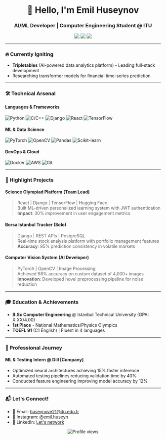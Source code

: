 <h1 align="center">👋 Hello, I'm Emil Huseynov</h1>
<h3 align="center">AI/ML Developer | Computer Engineering Student @ ITU</h3>

<p align="center">
  <a href="https://linkedin.com/in/[your-linkedin]"><img src="https://img.shields.io/badge/LinkedIn-0077B5?style=for-the-badge&logo=linkedin&logoColor=white"></a>
  <a href="mailto:huseynove21@itu.edu.tr"><img src="https://img.shields.io/badge/Gmail-D14836?style=for-the-badge&logo=gmail&logoColor=white"></a>
  <a href="https://instagram.com/emil.huseyn"><img src="https://img.shields.io/badge/Instagram-E4405F?style=for-the-badge&logo=instagram&logoColor=white"></a>
</p>

---

### 🔥 Currently Igniting
- **Tripletables** (AI-powered data analytics platform) - Leading full-stack development
- Researching transformer models for financial time-series prediction

---

### 🛠️ Technical Arsenal

#### Languages & Frameworks
![Python](https://img.shields.io/badge/Python-3776AB?logo=python&logoColor=white)
![C/C++](https://img.shields.io/badge/C/C++-00599C?logo=c%2B%2B&logoColor=white)
![Django](https://img.shields.io/badge/Django-092E20?logo=django&logoColor=white)
![React](https://img.shields.io/badge/React-61DAFB?logo=react&logoColor=black)
![TensorFlow](https://img.shields.io/badge/TensorFlow-FF6F00?logo=tensorflow&logoColor=white)

#### ML & Data Science
![PyTorch](https://img.shields.io/badge/PyTorch-EE4C2C?logo=pytorch&logoColor=white)
![OpenCV](https://img.shields.io/badge/OpenCV-5C3EE8?logo=opencv&logoColor=white)
![Pandas](https://img.shields.io/badge/Pandas-150458?logo=pandas&logoColor=white)
![Scikit-learn](https://img.shields.io/badge/Scikit--learn-F7931E?logo=scikit-learn&logoColor=white)

#### DevOps & Cloud
![Docker](https://img.shields.io/badge/Docker-2496ED?logo=docker&logoColor=white)
![AWS](https://img.shields.io/badge/AWS-232F3E?logo=amazon-aws&logoColor=white)
![Git](https://img.shields.io/badge/Git-F05032?logo=git&logoColor=white)

---

### 🚀 Highlight Projects

#### Science Olympiad Platform (Team Lead)
> React | Django | TensorFlow | Hugging Face  
Built ML-driven personalized learning system with JWT authentication  
**Impact**: 30% improvement in user engagement metrics

#### Borsa Istanbul Tracker (Solo)
> Django | REST APIs | PostgreSQL  
Real-time stock analysis platform with portfolio management features  
**Accuracy**: 95% prediction consistency in volatile markets

#### Computer Vision System (AI Developer)
> PyTorch | OpenCV | Image Processing  
Achieved 98% accuracy on custom dataset of 4,000+ images  
**Innovation**: Developed novel preprocessing pipeline for noise reduction

---

### 🎓 Education & Achievements
- **B.Sc Computer Engineering** @ Istanbul Technical University (GPA: X.XX/4.00)  
- **1st Place** - National Mathematics/Physics Olympics  
- **TOEFL 91** (C1 English) | Fluent in 4 languages  

---

### 💼 Professional Journey
#### ML & Testing Intern @ Dill [Company]
- Optimized neural architectures achieving 15% faster inference
- Automated testing pipelines reducing validation time by 40%
- Conducted feature engineering improving model accuracy by 12%

---

### 📬 Let's Connect!
- 💌 Email: [huseynove21@itu.edu.tr](mailto:huseynove21@itu.edu.tr)
- 📱 Instagram: [@emil.huseyn](https://instagram.com/emil.huseyn)
- 💼 LinkedIn: [Let's network](https://linkedin.com/in/[your-linkedin])

<p align="center">
  <img src="https://komarev.com/ghpvc/?username=yourusername&label=Profile%20Views&color=blue&style=flat" alt="Profile views" />
</p>
